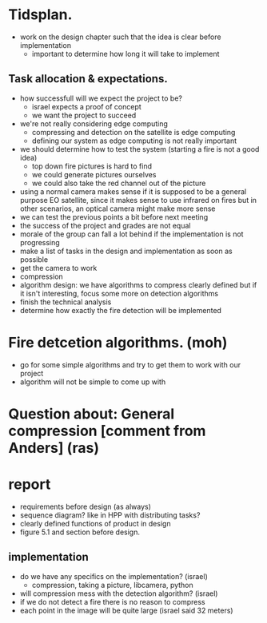 
# Tidsplan.
* work on the design chapter such that the idea is clear before implementation
  * important to determine how long it will take to implement
## Task allocation & expectations.
* how successfull will we expect the project to be?
  * israel expects a proof of concept
  * we want the project to succeed
* we're not really considering edge computing
  * compressing and detection on the satellite is edge computing
  * defining our system as edge computing is not really important
* we should determine how to test the system (starting a fire is not a good idea)
  * top down fire pictures is hard  to find
  * we could generate pictures ourselves
  * we could also take the red channel out of the picture
* using a normal camera makes sense if it is supposed to be a general purpose EO satellite, since it makes sense to use infrared on fires but in other scenarios, an optical camera might make more sense
* we can test the previous points a bit before next meeting
* the success of the project and grades are not equal
* morale of the group can fall a lot behind if the implementation is not progressing
* make a list of tasks in the design and implementation as soon as possible
 * get the camera to work
 * compression
  * algorithm design: we have algorithms to compress clearly defined but if it isn't interesting, focus some more on detection algorithms
 * finish the technical analysis
* determine how exactly the fire detection will be implemented
# Fire detcetion algorithms. (moh)
* go for some simple algorithms and try to get them to work with our project
* algorithm will not be simple to come up with
# Question about: General compression [comment from Anders] (ras)

# report
* requirements before design (as always)
* sequence diagram? like in HPP with distributing tasks?
* clearly defined functions of product in design
* figure 5.1 and section before design.
## implementation
* do we have any specifics on the implementation? (israel)
  * compression, taking a picture, libcamera, python
* will compression mess with the detection algorithm? (israel)
* if we do not detect a fire there is no reason to compress
* each point in the image will be quite large (israel said 32 meters)
